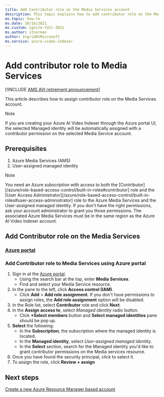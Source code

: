 ```yaml
---
title: Add Contributor role on the Media Services account
description: This topic explains how to add contributor role on the Media Services account.
ms.topic: how-to
ms.date: 10/16/2021
ms.custom: ignite-fall-2021
ms.author: itnorman
author: IngridAtMicrosoft
ms.service: azure-video-indexer
---
```


# Add contributor role to Media Services

[!INCLUDE [AMS AVI retirement announcement](./includes/important-ams-retirement-avi-announcement.md)]

This article describes how to assign contributor role on the Media Services account.

> [!NOTE]
> If you are creating your Azure AI Video Indexer through the Azure portal UI, the selected Managed identity will be automatically assigned with a contributor permission on the selected Media Service account.

## Prerequisites

1. Azure Media Services (AMS)
2. User-assigned managed identity

> [!NOTE]
> You need an Azure subscription with access to both the [Contributor][/azure/role-based-access-control/built-in-roles#contributor] role and the [User Access Administrator][/azure/role-based-access-control/built-in-roles#user-access-administrator] role to the Azure Media Services and the User-assigned managed identity. If you don't have the right permissions, ask your account administrator to grant you those permissions. The associated Azure Media Services must be in the same region as the Azure AI Video Indexer account.

## Add Contributor role on the Media Services
### [Azure portal](#tab/portal/)

### Add Contributor role to Media Services using Azure portal

1. Sign in at the [Azure portal](https://portal.azure.com/).
    * Using the search bar at the top, enter **Media Services**.
    * Find and select your Media Service resource.
1. In the pane to the left, click **Access control (IAM)**.
    * Click **Add** > **Add role assignment**. If you don't have permissions to assign roles, the **Add role assignment** option will be disabled.
1. In the Role list, select **Contributor** role and click **Next**.
1. In the **Assign access to**, select *Managed identity* radio button.
    * Click **+Select members** button and **Select managed identities** pane should be pop up.
1. **Select** the following:
    * In the **Subscription**, the subscription where the managed identity is located.
    * In the **Managed identity**, select *User-assigned managed identity*.
    * In the **Select** section, search for the Managed identity you'd like to grant contributor permissions on the Media services resource.    
1. Once you have found the security principal, click to select it.
1. To assign the role, click **Review + assign**

## Next steps

[Create a new Azure Resource Manager based account](create-account-portal.md)

<!-- links -->
[docs-role-contributor]: /azure/role-based-access-control/built-in-roles#contributor
[docs-role-administrator]: /azure/role-based-access-control/built-in-roles#user-access-administrator
